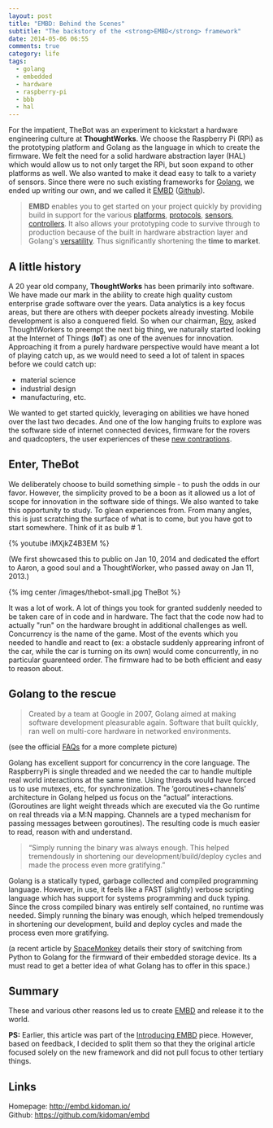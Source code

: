```yaml
---
layout: post
title: "EMBD: Behind the Scenes"
subtitle: "The backstory of the <strong>EMBD</strong> framework"
date: 2014-05-06 06:55
comments: true
category: life
tags:
  - golang
  - embedded
  - hardware
  - raspberry-pi
  - bbb
  - hal
---
```


For the impatient, TheBot was an experiment to kickstart a hardware engineering culture at **ThoughtWorks**. We choose the Raspberry Pi (RPi) as the prototyping platform and Golang as the language in which to create the firmware. We felt the need for a solid hardware abstraction layer (HAL) which would allow us to not only target the RPi, but soon expand to other platforms as well. We also wanted to make it dead easy to talk to a variety of sensors. Since there were no such existing frameworks for [Golang](http://golang.org/), we ended up writing our own, and we called it [EMBD](https://embd.kidoman.io/) ([Github](https://github.com/kidoman/embd)).

> **EMBD** enables you to get started on your project quickly by providing build in support for the various [platforms](https://github.com/kidoman/embd#platforms-supported), [protocols](https://github.com/kidoman/embd#protocols-supported), [sensors](https://github.com/kidoman/embd#sensors-supported), [controllers](https://github.com/kidoman/embd#controllers). It also allows your prototyping code to survive through to production because of the built in hardware abstraction layer and Golang's [versatility](https://github.com/kidoman/embd/wiki/Why-Go). Thus significantly shortening the **time to market**.

## A little history

A 20 year old company, **ThoughtWorks** has been primarily into software. We have made our mark in the ability to create high quality custom enterprise grade software over the years. Data analytics is a key focus areas, but there are others with deeper pockets already investing. Mobile development is also a conquered field. So when our chairman, [Roy](http://en.wikipedia.org/wiki/Neville_Roy_Singham), asked ThoughtWorkers to preempt the next big thing, we naturally started looking at the Internet of Things (**IoT**) as one of the avenues for innovation. Approaching it from a purely hardware perspective would have meant a lot of playing catch up, as we would need to seed a lot of talent in spaces before we could catch up:

* material science
* industrial design
* manufacturing, etc.

We wanted to get started quickly, leveraging on abilities we have honed over the last two decades. And one of the low hanging fruits to explore was the software side of internet connected devices, firmware for the rovers and quadcopters, the user experiences of these [new contraptions](https://nest.com/thermostat/life-with-nest-thermostat/).

## Enter, TheBot

We deliberately choose to build something simple - to push the odds in our favor. However, the simplicity proved to be a boon as it allowed us a lot of scope for innovation in the software side of things. We also wanted to take this opportunity to study. To glean experiences from. From many angles, this is just scratching the surface of what is to come, but you have got to start somewhere. Think of it as bulb # 1.

{% youtube iMXjkZ4B3EM %}

(We first showcased this to public on Jan 10, 2014 and dedicated the effort to Aaron, a good soul and a ThoughtWorker, who passed away on Jan 11, 2013.)

{% img center /images/thebot-small.jpg TheBot %}

It was a lot of work. A lot of things you took for granted suddenly needed to be taken care of in code and in hardware. The fact that the code now had to actually "run" on the hardware brought in additional challenges as well. Concurrency is the name of the game. Most of the events which you needed to handle and react to (ex: a obstacle suddenly apprearing infront of the car, while the car is turning on its own) would come concurrently, in no particular guarenteed order. The firmware had to be both efficient and easy to reason about.

## Golang to the rescue

> Created by a team at Google in 2007, Golang aimed at making software development pleasurable again. Software that built quickly, ran well on multi-core hardware in networked environments.

(see the official [FAQs](http://golang.org/doc/faq#What_is_the_purpose_of_the_project) for a more complete picture)

Golang has excellent support for concurrency in the core language. The RaspberryPi is single threaded and we needed the car to handle multiple real world interactions at the same time. Using threads would have forced us to use mutexes, etc, for synchronization. The ‘goroutines+channels’ architecture in Golang helped us focus on the “actual” interactions. (Goroutines are light weight threads which are executed via the Go runtime on real threads via a M:N mapping. Channels are a typed mechanism for passing messages between goroutines). The resulting code is much easier to read, reason with and understand.

> “Simply running the binary was always enough. This helped tremendously in shortening our development/build/deploy cycles and made the process even more gratifying.”

Golang is a statically typed, garbage collected and compiled programming language. However, in use, it feels like a FAST (slightly) verbose scripting language which has support for systems programming and duck typing. Since the cross compiled binary was entirely self contained, no runtime was needed. Simply running the binary was enough, which helped tremendously in shortening our development, build and deploy cycles and made the process even more gratifying.

(a recent article by [SpaceMonkey](https://www.spacemonkey.com/blog/posts/go-space-monkey) details their story of switching from Python to Golang for the firmward of their embedded storage device. Its a must read to get a better idea of what Golang has to offer in this space.)

## Summary

These and various other reasons led us to create [EMBD](http://embd.kidoman.io/) and release it to the world.

**PS:** Earlier, this article was part of the [Introducing EMBD](/framework/embd.html) piece. However, based on feedback, I decided to split them so that they the original article focused solely on the new framework and did not pull focus to other tertiary things.

## Links

Homepage: http://embd.kidoman.io/<br/>
Github: https://github.com/kidoman/embd

